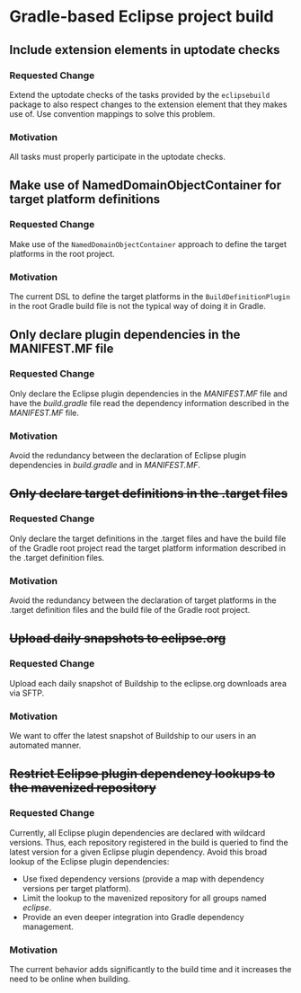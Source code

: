 # Gradle-based Eclipse project build

## Include extension elements in uptodate checks

### Requested Change

Extend the uptodate checks of the tasks provided by the `eclipsebuild` package to also respect changes to
the extension element that they makes use of. Use convention mappings to solve this problem.

### Motivation

All tasks must properly participate in the uptodate checks.


## Make use of NamedDomainObjectContainer for target platform definitions

### Requested Change

Make use of the `NamedDomainObjectContainer` approach to define the target platforms in the root project.

### Motivation

The current DSL to define the target platforms in the `BuildDefinitionPlugin` in the root Gradle build file
is not the typical way of doing it in Gradle.


## Only declare plugin dependencies in the MANIFEST.MF file

### Requested Change

Only declare the Eclipse plugin dependencies in the _MANIFEST.MF_ file and have the _build.gradle_ file read
the dependency information described in the _MANIFEST.MF_ file.

### Motivation

Avoid the redundancy between the declaration of Eclipse plugin dependencies in _build.gradle_ and in _MANIFEST.MF_.


## ~~Only declare target definitions in the .target files~~

### Requested Change

Only declare the target definitions in the .target files and have the build file of the Gradle root project read
the target platform information described in the .target definition files.

### Motivation

Avoid the redundancy between the declaration of target platforms in the .target definition files and the build
file of the Gradle root project.


## ~~Upload daily snapshots to eclipse.org~~

### Requested Change

Upload each daily snapshot of Buildship to the eclipse.org downloads area via SFTP.

### Motivation

We want to offer the latest snapshot of Buildship to our users in an automated manner.


## ~~Restrict Eclipse plugin dependency lookups to the mavenized repository~~

### Requested Change

Currently, all Eclipse plugin dependencies are declared with wildcard versions. Thus, each repository registered in
the build is queried to find the latest version for a given Eclipse plugin dependency. Avoid this broad lookup of
the Eclipse plugin dependencies:

 * Use fixed dependency versions (provide a map with dependency versions per target platform).
 * Limit the lookup to the mavenized repository for all groups named _eclipse_.
 * Provide an even deeper integration into Gradle dependency management.

### Motivation

The current behavior adds significantly to the build time and it increases the need to be online when building.
